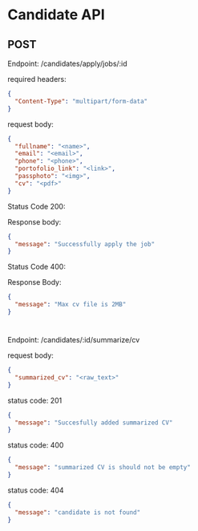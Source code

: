 # Candidate API

## POST

Endpoint: /candidates/apply/jobs/:id

required headers:

```json
{
  "Content-Type": "multipart/form-data"
}
```

request body:

```json
{
  "fullname": "<name>",
  "email": "<email>",
  "phone": "<phone>",
  "portofolio_link": "<link>",
  "passphoto": "<img>",
  "cv": "<pdf>"
}
```

Status Code 200:

Response body:

```json
{
  "message": "Successfully apply the job"
}
```

Status Code 400:

Response Body:

```json
{
  "message": "Max cv file is 2MB"
}
```

#

Endpoint: /candidates/:id/summarize/cv

request body:

```json
{
  "summarized_cv": "<raw_text>"
}
```

status code: 201

```json
{
  "message": "Succesfully added summarized CV"
}
```

status code: 400

```json
{
  "message": "summarized CV is should not be empty"
}
```

status code: 404

```json
{
  "message": "candidate is not found"
}
```
